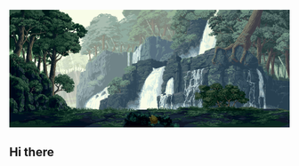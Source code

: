<p align="center">
  <img src="./images/Banner.gif" alt="Image Description" width="1200">
</p>

## Hi there
